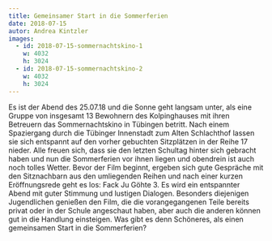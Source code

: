 ```yaml
---
title: Gemeinsamer Start in die Sommerferien
date: 2018-07-15
autor: Andrea Kintzler
images:
  - id: 2018-07-15-sommernachtskino-1
    w: 4032
    h: 3024
  - id: 2018-07-15-sommernachtskino-2
    w: 4032
    h: 3024
---
```


<!--mehr-->
Es ist der Abend des 25.07.18 und die Sonne geht langsam unter, als eine Gruppe von insgesamt 13 Bewohnern des Kolpinghauses mit ihren Betreuern das Sommernachtskino in Tübingen betritt. Nach einem Spaziergang durch die Tübinger Innenstadt zum Alten Schlachthof lassen sie sich entspannt auf den vorher gebuchten Sitzplätzen in der Reihe 17 nieder. Alle freuen sich, dass sie den letzten Schultag hinter sich gebracht haben und nun die Sommerferien vor ihnen liegen und obendrein ist auch noch tolles Wetter. Bevor der Film beginnt, ergeben sich gute Gespräche mit den Sitznachbarn aus den umliegenden Reihen und nach einer kurzen Eröffnungsrede geht es los:
Fack Ju Göhte 3. Es wird ein entspannter Abend mit guter Stimmung und lustigen Dialogen. Besonders diejenigen Jugendlichen genießen den Film, die die vorangegangenen Teile bereits privat oder in der Schule angeschaut haben, aber auch die anderen können gut in die Handlung einsteigen. Was gibt es denn Schöneres, als einen gemeinsamen Start in die Sommerferien?
